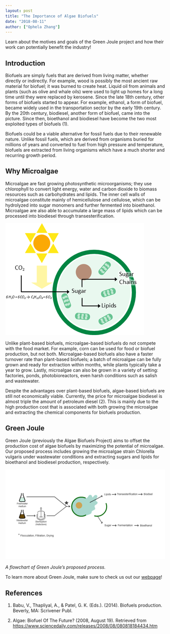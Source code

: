 ```yaml
---
layout: post
title: "The Importance of Algae Biofuels"
date: "2018-08-11"
author: ["Ophela Zhang"]
---
```



Learn about the motives and goals of the Green Joule project and how their work can potentially benefit the industry!

## Introduction

Biofuels are simply fuels that are derived from living matter, whether directly or indirectly. For example, wood is possibly the most ancient raw material for biofuel; it was burned to create heat. Liquid oil from animals and plants (such as olive and whale oils) were used to light up homes for a long time until they were replaced by kerosene. Since the late 18th century, other forms of biofuels started to appear. For example, ethanol, a form of biofuel, became widely used in the transportation sector by the early 19th century. By the 20th century, biodiesel, another form of biofuel, came into the picture. Since then, bioethanol and biodiesel have become the two most exploited types of biofuels (1).

Biofuels could be a viable alternative for fossil fuels due to their renewable nature. Unlike fossil fuels, which are derived from organisms buried for millions of years and converted to fuel from high pressure and temperature, biofuels are extracted from living organisms which have a much shorter and recurring growth period.


## Why Microalgae

Microalgae are fast growing photosynthetic microorganisms; they use chlorophyll to convert light energy, water and carbon dioxide to biomass resources such as carbohydrates and lipids. The inner cell walls of microalgae constitute mainly of hemicellulose and cellulose, which can be hydrolyzed into sugar monomers and further fermented into bioethanol. Microalgae are also able to accumulate a large mass of lipids which can be processed into biodiesel through transesterification. 

![alt text](/assets/images/blog/The%20Importance%20of%20Algae%20Biofuels/1.png "Inner workings of microalgae")

Unlike plant-based biofuels, microalgae-based biofuels do not compete with the food market. For example, corn can be used for food or biofuel production, but not both. Microalgae-based biofuels also have a faster turnover rate than plant-based biofuels; a batch of microalgae can be fully grown and ready for extraction within months, while plants typically take a year to grow. Lastly, microalgae can also be grown in a variety of setting: factories, ponds, photobioreactors, even harsh conditions such as salish and wastewater. 

Despite the advantages over plant-based biofuels, algae-based biofuels are still not economically viable. Currently, the price for microalgae biodiesel is almost triple the amount of petroleum diesel (2). This is mainly due to the high production cost that is associated with both growing the microalgae and extracting the chemical components for biofuels production.

## Green Joule

Green Joule (previously the Algae Biofuels Project) aims to offset the production cost of algae biofuels by maximizing the potential of microalgae. Our proposed process includes growing the microalgae strain Chlorella vulgaris under wastewater conditions and extracting sugars and lipids for bioethanol and biodiesel production, respectively.

![alt text](/assets/images/blog/The%20Importance%20of%20Algae%20Biofuels/2.png "Green Joule flowchart")

_A flowchart of Green Joule’s proposed process._

To learn more about Green Joule, make sure to check us out our [webpage](http://www.ubcenvision.com/algae/)!

## References

1. Babu, V., Thapliyal, A., & Patel, G. K. (Eds.). (2014). Biofuels production. Beverly, MA: Scrivener Publ.

2. Algae: Biofuel Of The Future? (2008, August 19). Retrieved from https://www.sciencedaily.com/releases/2008/08/080818184434.htm
